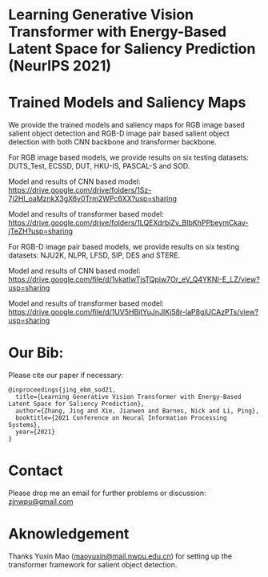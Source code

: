 # Learning Generative Vision Transformer with Energy-Based Latent Space for Saliency Prediction (NeurIPS 2021)

# Trained Models and Saliency Maps
We provide the trained models and saliency maps for RGB image based salient object detection and RGB-D image pair based salient object detection with both CNN backbone and transformer backbone.

For RGB image based models, we provide results on six testing datasets: DUTS_Test, ECSSD, DUT, HKU-IS, PASCAL-S and SOD.

Model and results of CNN based model: https://drive.google.com/drive/folders/1Sz-7j2Hl_oaMznkX3gX6v0Trm2WPc6XX?usp=sharing

Model and results of transformer based model: https://drive.google.com/drive/folders/1LQEXdrbiZv_BIbKhPPbeymCkav-jTeZH?usp=sharing


For RGB-D image pair based models, we provide results on six testing datasets: NJU2K, NLPR, LFSD, SIP, DES and STERE.

Model and results of CNN based model: https://drive.google.com/file/d/1vkatlwTjsTQpiw7Or_eV_Q4YKNI-E_LZ/view?usp=sharing

Model and results of transformer based model: https://drive.google.com/file/d/1UV5HBjtYuJnJIKj58r-laP8gjUCAzPTs/view?usp=sharing


# Our Bib:

Please cite our paper if necessary:
```
@inproceedings{jing_ebm_sod21,
  title={Learning Generative Vision Transformer with Energy-Based Latent Space for Saliency Prediction},
  author={Zhang, Jing and Xie, Jianwen and Barnes, Nick and Li, Ping},
  booktitle={2021 Conference on Neural Information Processing Systems},
  year={2021}
}
```

# Contact

Please drop me an email for further problems or discussion: zjnwpu@gmail.com

# Aknowledgement

Thanks Yuxin Mao (maoyuxin@mail.nwpu.edu.cn) for setting up the transformer framework for salient object detection.
